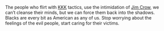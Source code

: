 The people who flirt with <a href="https://en.wikipedia.org/wiki/Ku_Klux_Klan">KKK</a> tactics, use the intimidation of <a href="https://en.wikipedia.org/wiki/Jim_Crow_laws">Jim Crow</a>, we can’t cleanse their minds, but we can force them back into the shadows. Blacks are every bit as American as any of us. Stop worrying about the feelings of the evil people, start caring for their victims.

